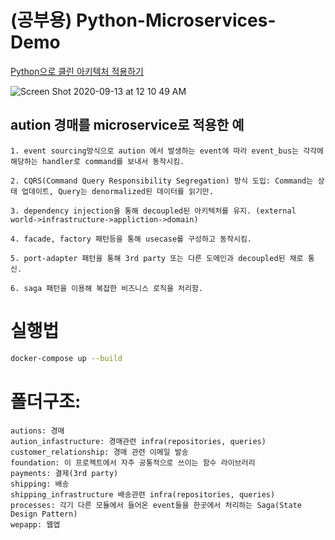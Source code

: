 # (공부용) Python-Microservices-Demo
[Python으로 클린 아키텍처 적용하기](https://velog.io/@jahoy/Python%EC%9C%BC%EB%A1%9C-Clean-Architecture-%EC%A0%81%EC%9A%A9%ED%95%98%EA%B8%B0)

![Screen Shot 2020-09-13 at 12 10 49 AM](https://user-images.githubusercontent.com/50973416/92998617-b2434600-f555-11ea-838d-3ef50bbf15a8.png)

## aution 경매를 microservice로 적용한 예
    1. event sourcing방식으로 aution 에서 발생하는 event에 따라 event_bus는 각각에 해당하는 handler로 command를 보내서 동작시킴.
    
    2. CQRS(Command Query Responsibility Segregation) 방식 도입: Command는 상태 업데이트, Query는 denormalized된 데이터를 읽기만.
    
    3. dependency injection을 통해 decoupled된 아키텍처를 유지. (external world->infrastructure->appliction->domain)
    
    4. facade, factory 패턴등을 통해 usecase를 구성하고 동작시킴.
    
    5. port-adapter 패턴을 통해 3rd party 또는 다른 도메인과 decoupled된 채로 통신.

    6. saga 패턴을 이용해 복잡한 비즈니스 로직을 처리함.


# 실행법
```bash
docker-compose up --build
```

# 폴더구조:
    autions: 경매
    aution_infastructure: 경매관련 infra(repositories, queries)
    customer_relationship: 경매 관련 이메일 발송
    foundation: 이 프로젝트에서 자주 공통적으로 쓰이는 함수 라이브러리 
    payments: 결제(3rd party)
    shipping: 배송
    shipping_infrastructure 배송관련 infra(repositories, queries)
    processes: 각기 다른 모듈에서 들어온 event들을 한곳에서 처리하는 Saga(State Design Pattern)
    wepapp: 웹앱
